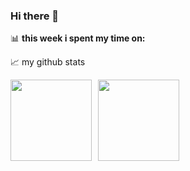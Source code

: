 ### Hi there 👋

<!--
**AlpacaSmall/AlpacaSmall** is a ✨ _special_ ✨ repository because its `README.md` (this file) appears on your GitHub profile.

Here are some ideas to get you started:

- 🔭 I’m currently working on ...
- 🌱 I’m currently learning ...
- 👯 I’m looking to collaborate on ...
- 🤔 I’m looking for help with ...
- 💬 Ask me about ...
- 📫 How to reach me: ...
- 😄 Pronouns: ...
- ⚡ Fun fact: ...
-->

📊 **this week i spent my time on:**
<!--START_SECTION:waka-->
<!--END_SECTION:waka-->

📈 my github stats
  
  <div>
<a href="https://github-readme-stats.vercel.app/api?username=AlpinaJ&hide=contribs&show_icons=true">
  <img  align="left" height="130" style="margin-right: 10px" src="https://github-readme-stats.vercel.app/api?username=AlpinaJ&hide=contribs&show_icons=true" />
</a>
<a href="https://github-readme-stats.vercel.app/api/top-langs/?username=AlpinaJ&layout=compact">
  <img align="left" height="130" src="https://github-readme-stats.vercel.app/api/top-langs/?username=AlpinaJ&layout=compact" />
</a>
</div>
